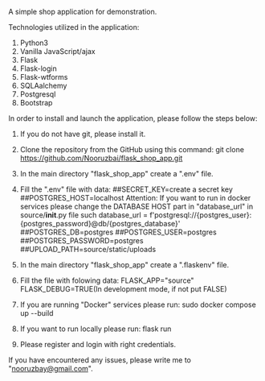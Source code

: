 A simple shop application for demonstration.

Technologies utilized in the application:
1. Python3
2. Vanilla JavaScript/ajax
3. Flask
4. Flask-login
5. Flask-wtforms
6. SQLAalchemy
7. Postgresql
8. Bootstrap

In order to install and launch the application, please follow the steps below:
1. If you do not have git, please install it.

2. Clone the repository from the GitHub using this command:
    git clone https://github.com/Nooruzbai/flask_shop_app.git

3. In the main directory "flask_shop_app" create a ".env" file.

4. Fill the ".env" file with data:
##SECRET_KEY=create a secret key
##POSTGRES_HOST=localhost
        Attention: If you want to run in docker services please change the DATABASE HOST part in "database_url"
        in source/__init__.py file such database_url = f'postgresql://{postgres_user}:{postgres_password}@db/{postgres_database}'
##POSTGRES_DB=postgres
##POSTGRES_USER=postgres
##POSTGRES_PASSWORD=postgres
##UPLOAD_PATH=source/static/uploads

5. In the main directory "flask_shop_app" create a ".flaskenv" file.
6. Fill the file with folowing data:
FLASK_APP="source"
FLASK_DEBUG=TRUE(In development mode, if not put FALSE)

7. If you are running "Docker" services please run: 
    sudo docker compose up --build

8. If you want to run locally please run:
    flask run

9. Please register and login with right credentials.

If you have encountered any issues, please write me to "nooruzbay@gmail.com".